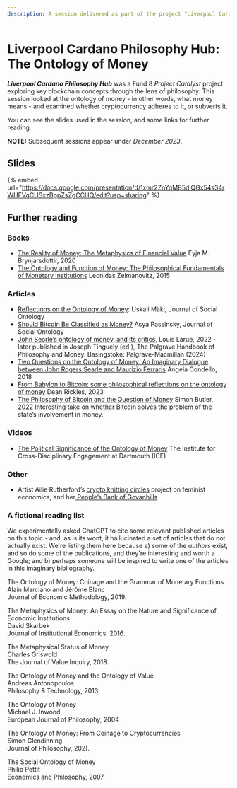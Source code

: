 ```yaml
---
description: A session delivered as part of the project "Liverpool Cardano Philosophy Hub"
---
```


# Liverpool Cardano Philosophy Hub: The Ontology of Money

_**Liverpool Cardano Philosophy Hub**_ was a Fund 8 _Project Catalyst_ project exploring key blockchain concepts through the lens of philosophy. This session looked at the ontology of money - in other words, what money means - and examined whether cryptocurrency adheres to it, or subverts it.

You can see the slides used in the session, and some links for further reading.

**NOTE:** Subsequent sessions appear under _December 2023_.

## Slides

{% embed url="https://docs.google.com/presentation/d/1xmr2ZnYqMB5dlQGx54s34rWHFVqCUSxzBppZsZgCCHQ/edit?usp=sharing" %}

## Further reading

### Books <a href="#docs-internal-guid-51b27385-7fff-62bd-78b6-72894b870e76" id="docs-internal-guid-51b27385-7fff-62bd-78b6-72894b870e76"></a>

* [The Reality of Money: The Metaphysics of Financial Value](https://www.amazon.co.uk/Value-of-Money/dp/1783482362) Eyja M. Brynjarsdottir, 2020
* [The Ontology and Function of Money: The Philosophical Fundamentals of Monetary Institutions](https://www.amazon.co.uk/Ontology-Function-Money-Philosophical-Fundamentals/dp/0739195115) Leonidas Zelmanovitz, 2015

### Articles

* [Reflections on the Ontology of Money](https://www.degruyter.com/document/doi/10.1515/jso-2020-0063/html?lang=en): Uskali Mäki, Journal of Social Ontology
* [Should Bitcoin Be Classified as Money?](https://philpapers.org/rec/PASSBB) Asya Passinsky,  Journal of Social Ontology
* [John Searle’s ontology of money, and its critics](https://philarchive.org/archive/LARJSO), Louis Larue, 2022 - later published in Joseph Tinguely (ed.), The Palgrave Handbook of Philosophy and Money. Basingstoke: Palgrave-Macmillan (2024)
* [Two Questions on the Ontology of Money: An Imaginary Dialogue between John Rogers Searle and Maurizio Ferraris](https://journals.openedition.org/ardeth/676) Angela Condello, 2018
* [From Babylon to Bitcoin: some philosophical reflections on the ontology of money](https://journals.openedition.org/estetica/9656) Dean Rickles, 2023
* [The Philosophy of Bitcoin and the Question of Money](https://philpapers.org/rec/BUTTPO-23) Simon Butler, 2022 Interesting take on whether Bitcoin solves the problem of the state’s involvement in money.

### Videos

* [The Political Significance of the Ontology of Money](https://youtu.be/9aE13VoFd4U?si=pn-YOQiyKUNeN17z) The Institute for Cross-Disciplinary Engagement at Dartmouth (ICE)&#x20;

### Other

* Artist Ailie Rutherford’s [crypto knitting circles](https://ailierutherford.com/projects/crypto-knitting-circles/) project on feminist economics, and her[ People’s Bank of Govanhills](https://ailierutherford.com/projects/the-peoples-bank-of-govanhill/)&#x20;

### A fictional reading list

We experimentally asked ChatGPT to cite some relevant published articles on this topic - and, as is its wont, it hallucinated a set of articles that do not actually exist. We're listing them here because a) some of the _authors_ exist, and so do some of the publications, and they're interesting and worth a Google; and b) perhaps someone will be inspired to write one of the articles in this imaginary bibliography.

The Ontology of Money: Coinage and the Grammar of Monetary Functions\
Alain Marciano and Jérôme Blanc\
Journal of Economic Methodology, 2019.

The Metaphysics of Money: An Essay on the Nature and Significance of Economic Institutions\
David Skarbek\
Journal of Institutional Economics, 2016.

The Metaphysical Status of Money\
Charles Griswold\
The Journal of Value Inquiry, 2018.

The Ontology of Money and the Ontology of Value\
Andreas Antonopoulos\
Philosophy & Technology, 2013.

The Ontology of Money\
Michael J. Inwood\
European Journal of Philosophy, 2004

The Ontology of Money: From Coinage to Cryptocurrencies\
Simon Glendinning\
Journal of Philosophy, 202).

The Social Ontology of Money\
Philip Pettit\
Economics and Philosophy, 2007.
